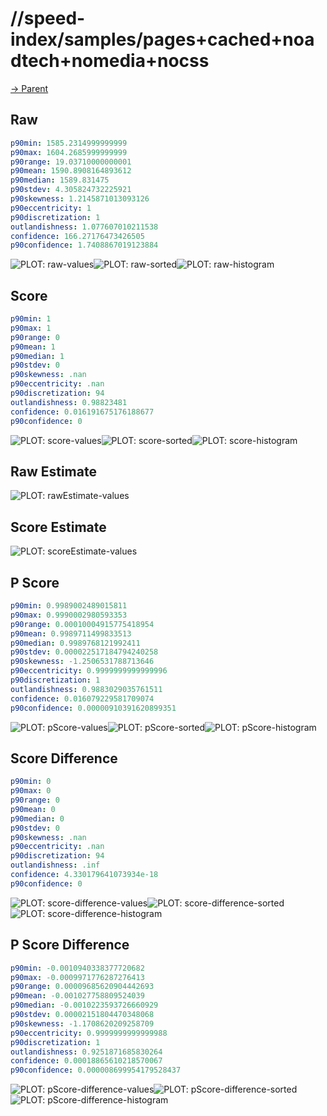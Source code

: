 
# //speed-index/samples/pages+cached+noadtech+nomedia+nocss

[→ Parent](../..)


## Raw


```yaml
p90min: 1585.2314999999999
p90max: 1604.2685999999999
p90range: 19.03710000000001
p90mean: 1590.8908164893612
p90median: 1589.831475
p90stdev: 4.305824732225921
p90skewness: 1.2145871013093126
p90eccentricity: 1
p90discretization: 1
outlandishness: 1.077607010211538
confidence: 166.27176473426505
p90confidence: 1.7408867019123884

```

![PLOT: raw-values](./raw/values.svg)![PLOT: raw-sorted](./raw/sorted.svg)![PLOT: raw-histogram](./raw/histogram.svg)
## Score


```yaml
p90min: 1
p90max: 1
p90range: 0
p90mean: 1
p90median: 1
p90stdev: 0
p90skewness: .nan
p90eccentricity: .nan
p90discretization: 94
outlandishness: 0.98823481
confidence: 0.016191675176188677
p90confidence: 0

```

![PLOT: score-values](./score/values.svg)![PLOT: score-sorted](./score/sorted.svg)![PLOT: score-histogram](./score/histogram.svg)
## Raw Estimate

![PLOT: rawEstimate-values](./rawEstimate/values.svg)
## Score Estimate

![PLOT: scoreEstimate-values](./scoreEstimate/values.svg)
## P Score


```yaml
p90min: 0.9989002489015811
p90max: 0.9990002980593353
p90range: 0.00010004915775418954
p90mean: 0.9989711499833513
p90median: 0.9989768121992411
p90stdev: 0.000022517184794240258
p90skewness: -1.2506531788713646
p90eccentricity: 0.9999999999999996
p90discretization: 1
outlandishness: 0.9883029035761511
confidence: 0.016079229581709074
p90confidence: 0.00000910391620899351

```

![PLOT: pScore-values](./pScore/values.svg)![PLOT: pScore-sorted](./pScore/sorted.svg)![PLOT: pScore-histogram](./pScore/histogram.svg)
## Score Difference


```yaml
p90min: 0
p90max: 0
p90range: 0
p90mean: 0
p90median: 0
p90stdev: 0
p90skewness: .nan
p90eccentricity: .nan
p90discretization: 94
outlandishness: .inf
confidence: 4.330179641073934e-18
p90confidence: 0

```

![PLOT: score-difference-values](./score-difference/values.svg)![PLOT: score-difference-sorted](./score-difference/sorted.svg)![PLOT: score-difference-histogram](./score-difference/histogram.svg)
## P Score Difference


```yaml
p90min: -0.0010940338377720682
p90max: -0.0009971776287276413
p90range: 0.00009685620904442693
p90mean: -0.001027758809524039
p90median: -0.0010223593726660929
p90stdev: 0.00002151804470348068
p90skewness: -1.1708620209258709
p90eccentricity: 0.9999999999999988
p90discretization: 1
outlandishness: 0.9251871685830264
confidence: 0.00018865610218570067
p90confidence: 0.000008699954179528437

```

![PLOT: pScore-difference-values](./pScore-difference/values.svg)![PLOT: pScore-difference-sorted](./pScore-difference/sorted.svg)![PLOT: pScore-difference-histogram](./pScore-difference/histogram.svg)